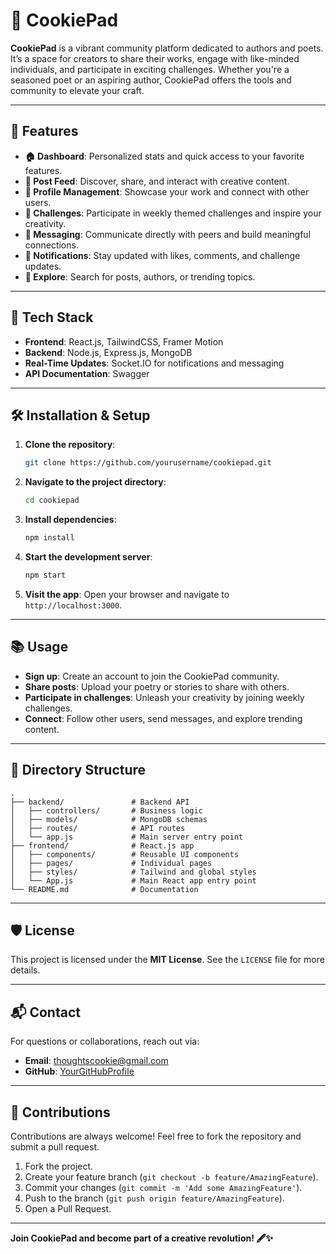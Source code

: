 # 🍪 CookiePad

**CookiePad** is a vibrant community platform dedicated to authors and poets. It’s a space for creators to share their works, engage with like-minded individuals, and participate in exciting challenges. Whether you're a seasoned poet or an aspiring author, CookiePad offers the tools and community to elevate your craft.

---

## 🌟 Features

- **🏠 Dashboard**: Personalized stats and quick access to your favorite features.
- **📜 Post Feed**: Discover, share, and interact with creative content.
- **👤 Profile Management**: Showcase your work and connect with other users.
- **🎯 Challenges**: Participate in weekly themed challenges and inspire your creativity.
- **💬 Messaging**: Communicate directly with peers and build meaningful connections.
- **🔔 Notifications**: Stay updated with likes, comments, and challenge updates.
- **🔎 Explore**: Search for posts, authors, or trending topics.

---

## 🚀 Tech Stack

- **Frontend**: React.js, TailwindCSS, Framer Motion
- **Backend**: Node.js, Express.js, MongoDB
- **Real-Time Updates**: Socket.IO for notifications and messaging
- **API Documentation**: Swagger

---

## 🛠️ Installation & Setup

1. **Clone the repository**:
   ```bash
   git clone https://github.com/yourusername/cookiepad.git
   ```

2. **Navigate to the project directory**:
   ```bash
   cd cookiepad
   ```

3. **Install dependencies**:
   ```bash
   npm install
   ```

4. **Start the development server**:
   ```bash
   npm start
   ```

5. **Visit the app**: Open your browser and navigate to `http://localhost:3000`.

---

## 📚 Usage

- **Sign up**: Create an account to join the CookiePad community.
- **Share posts**: Upload your poetry or stories to share with others.
- **Participate in challenges**: Unleash your creativity by joining weekly challenges.
- **Connect**: Follow other users, send messages, and explore trending content.

---

## 📂 Directory Structure

```plaintext
.
├── backend/               # Backend API
│   ├── controllers/       # Business logic
│   ├── models/            # MongoDB schemas
│   ├── routes/            # API routes
│   └── app.js             # Main server entry point
├── frontend/              # React.js app
│   ├── components/        # Reusable UI components
│   ├── pages/             # Individual pages
│   ├── styles/            # Tailwind and global styles
│   └── App.js             # Main React app entry point
└── README.md              # Documentation
```

---

## 🛡️ License

This project is licensed under the **MIT License**. See the `LICENSE` file for more details.

---

## 📬 Contact

For questions or collaborations, reach out via:

- **Email**: thoughtscookie@gmail.com
- **GitHub**: [YourGitHubProfile](https://github.com/ankitbh4tt)

---

## 🎉 Contributions

Contributions are always welcome! Feel free to fork the repository and submit a pull request.

1. Fork the project.
2. Create your feature branch (`git checkout -b feature/AmazingFeature`).
3. Commit your changes (`git commit -m 'Add some AmazingFeature'`).
4. Push to the branch (`git push origin feature/AmazingFeature`).
5. Open a Pull Request.

---

**Join CookiePad and become part of a creative revolution! 🖋️✨**
